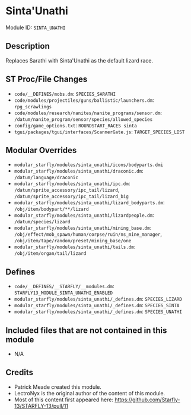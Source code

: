 # Sinta'Unathi

Module ID: `SINTA_UNATHI`

## Description

Replaces Sarathi with Sinta'Unathi as the default lizard race.

## ST Proc/File Changes

- `code/__DEFINES/mobs.dm`: `SPECIES_SARATHI`
- `code/modules/projectiles/guns/ballistic/launchers.dm`: `rpg_scrawlings`
- `code/modules/research/nanites/nanite_programs/sensor.dm`: `/datum/nanite_program/sensor/species/allowed_species`
- `config/game_options.txt`: `ROUNDSTART_RACES sinta`
- `tgui/packages/tgui/interfaces/ScannerGate.js`: `TARGET_SPECIES_LIST`

## Modular Overrides

- `modular_starfly/modules/sinta_unathi/icons/bodyparts.dmi`
- `modular_starfly/modules/sinta_unathi/draconic.dm`: `/datum/language/draconic`
- `modular_starfly/modules/sinta_unathi/ipc.dm`: `/datum/sprite_accessory/ipc_tail/lizard`, `/datum/sprite_accessory/ipc_tail/lizard_big`
- `modular_starfly/modules/sinta_unathi/lizard_bodyparts.dm`: `/obj/item/bodypart/**/lizard`
- `modular_starfly/modules/sinta_unathi/lizardpeople.dm`: `/datum/species/lizard`
- `modular_starfly/modules/sinta_unathi/mining_base.dm`: `/obj/effect/mob_spawn/human/corpse/ruin/ns_mine_manager`, `/obj/item/tape/random/preset/mining_base/one`
- `modular_starfly/modules/sinta_unathi/tails.dm`: `/obj/item/organ/tail/lizard`

## Defines

- `code/__DEFINES/__STARFLY/__modules.dm`: `STARFLY13_MODULE_SINTA_UNATHI_ENABLED`
- `modular_starfly/modules/sinta_unathi/_defines.dm`: `SPECIES_LIZARD`
- `modular_starfly/modules/sinta_unathi/_defines.dm`: `SPECIES_SINTA`
- `modular_starfly/modules/sinta_unathi/_defines.dm`: `SPECIES_UNATHI`

## Included files that are not contained in this module

- N/A

## Credits

- Patrick Meade created this module.
- LectroNyx is the original author of the content of this module.
- Most of this content first appeared here: https://github.com/Starfly-13/STARFLY-13/pull/11
